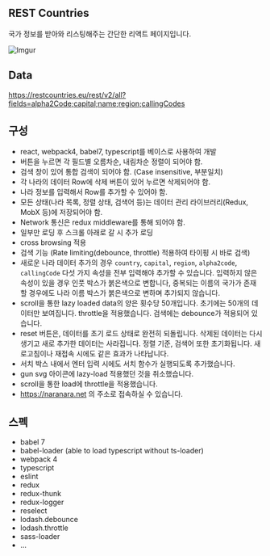 ## REST Countries

국가 정보를 받아와 리스팅해주는 간단한 리액트 페이지입니다.

![Imgur](https://i.imgur.com/zbFo03O.png)

## Data

https://restcountries.eu/rest/v2/all?fields=alpha2Code;capital;name;region;callingCodes

## 구성

- react, webpack4, babel7, typescript를 베이스로 사용하여 개발
- 버튼을 누르면 각 필드별 오름차순, 내림차순 정렬이 되어야 함.
- 검색 창이 있어 통합 검색이 되어야 함. (Case insensitive, 부분일치)
- 각 나라의 데이터 Row에 삭제 버튼이 있어 누르면 삭제되어야 함.
- 나라 정보를 입력해서 Row를 추가할 수 있어야 함.
- 모든 상태(나라 목록, 정렬 상태, 검색어 등)는 데이터 관리 라이브러리(Redux, MobX 등)에 저장되어야 함.
- Network 통신은 redux middleware를 통해 되어야 함.
- 일부만 로딩 후 스크롤 아래로 갈 시 추가 로딩
- cross browsing 적용
- 검색 기능 (Rate limiting(debounce, throttle) 적용하여 타이핑 시 바로 검색)
- 새로운 나라 데이터 추가의 경우 `country`, `capital`, `region`, `alpha2code`, `callingCode` 다섯 가지 속성을 전부 입력해야 추가할 수 있습니다. 입력하지 않은 속성이 있을 경우 인풋 박스가 붉은색으로 변합니다, 중복되는 이름의 국가가 존재할 경우에도 나라 이름 박스가 붉은색으로 변하며 추가되지 않습니다.
- scroll을 통한 lazy loaded data의 양은 횟수당 50개입니다. 초기에는 50개의 데이터만 보여집니다. throttle을 적용했습니다. 검색에는 debounce가 적용되어 있습니다.
- reset 버튼은, 데이터를 초기 로드 상태로 완전히 되돌립니다. 삭제된 데이터는 다시 생기고 새로 추가한 데이터는 사라집니다. 정렬 기준, 검색어 또한 초기화됩니다. 새로고침이나 재접속 시에도 같은 효과가 나타납니다.
- 서치 박스 내에서 엔터 입력 시에도 서치 함수가 실행되도록 추가했습니다.
- gun svg 아이콘에 lazy-load 적용했던 것을 취소했습니다.
- scroll을 통한 load에 throttle을 적용했습니다.
- https://naranara.net 의 주소로 접속하실 수 있습니다.

## 스펙
- babel 7
- babel-loader (able to load typescript without ts-loader)
- webpack 4
- typescript
- eslint
- redux
- redux-thunk
- redux-logger
- reselect
- lodash.debounce
- lodash.throttle
- sass-loader
- ...
